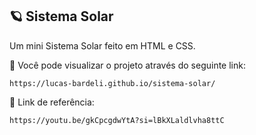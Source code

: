 
## 🪐 Sistema Solar

Um mini Sistema Solar feito em HTML e CSS.

🔗 Você pode visualizar o projeto através do seguinte link:
```
https://lucas-bardeli.github.io/sistema-solar/
```

🔗 Link de referência:
```
https://youtu.be/gkCpcgdwYtA?si=lBkXLaldlvha8ttC
```
